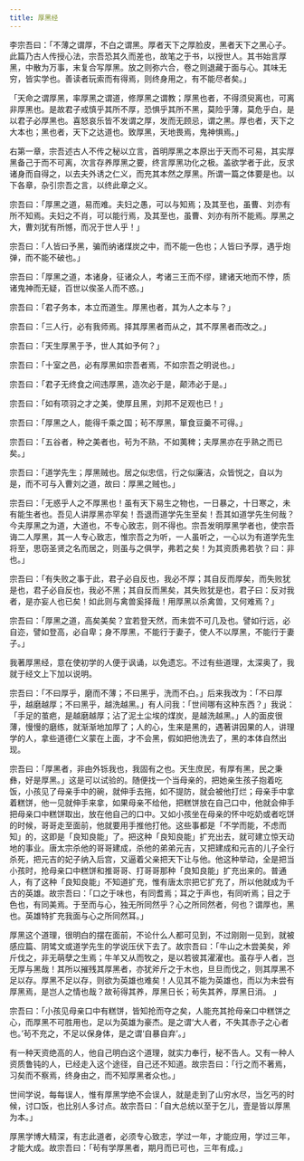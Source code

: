 ```yaml
---
title: 厚黑经
---
```


李宗吾曰：「不薄之谓厚，不白之谓黑。厚者天下之厚脸皮，黑者天下之黑心子。此篇乃古人传授心法，宗吾恐其久而差也，故笔之于书，以授世人。其书始言厚黑，中散为万事，末复合写厚黑。放之则弥六合，卷之则退藏于面与心。其味无穷，皆实学也。善读者玩索而有得焉，则终身用之，有不能尽者矣。」

「天命之谓厚黑，率厚黑之谓道，修厚黑之谓教；厚黑也者，不得须臾离也，可离非厚黑也。是故君子戒慎乎其所不厚，恐惧乎其所不黑，莫险乎薄，莫危乎白，是以君子必厚黑也。喜怒哀乐皆不发谓之厚，发而无顾忌，谓之黑。厚也者，天下之大本也；黑也者，天下之达道也。致厚黑，天地畏焉，鬼神惧焉。」

右第一章，宗吾述古人不传之秘以立言，首明厚黑之本原出于天而不可易，其实厚黑备己于而不可离，次言存养厚黑之要，终言厚黑功化之极。盖欲学者于此，反求诸身而自得之，以去夫外诱之仁义，而充其本然之厚黑。所谓一篇之体要是也。以下各章，杂引宗吾之言，以终此章之义。

宗吾曰：「厚黑之道，易而难。夫妇之愚，可以与知焉；及其至也，虽曹、刘亦有所不知焉。夫妇之不肖，可以能行焉，及其至也，虽曹、刘亦有所不能焉。厚黑之大，曹刘犹有所憾，而况于世人乎！」

宗吾曰：「人皆曰予黑，骗而纳诸煤炭之中，而不能一色也；人皆曰予厚，遇乎炮弹，而不能不破也。」

宗吾曰：「厚黑之道，本诸身，征诸众人，考诸三王而不缪，建诸天地而不悖，质诸鬼神而无疑，百世以俟圣人而不惑。」

宗吾曰：「君子务本，本立而道生。厚黑也者，其为人之本与？」

宗吾曰：「三人行，必有我师焉。择其厚黑者而从之，其不厚黑者而改之。」

宗吾曰：「天生厚黑于予，世人其如予何？」

宗吾曰：「十室之邑，必有厚黑如宗吾者焉，不如宗吾之明说也。」

宗吾曰：「君子无终食之间违厚黑，造次必于是，颠沛必于是。」

宗吾曰：「如有项羽之才之美，使厚且黑，刘邦不足观也已！」

宗吾曰：「厚黑之人，能得千乘之国；茍不厚黑，箪食豆羹不可得。」

宗吾曰：「五谷者，种之美者也，茍为不熟，不如荑稗；夫厚黑亦在乎熟之而已矣。」

宗吾曰：「道学先生；厚黑贼也。居之似忠信，行之似廉洁，众皆悦之，自以为是，而不可与入曹刘之道，故曰：厚黑之贼也。」

宗吾曰：「无惑乎人之不厚黑也！虽有天下易生之物也，一日暴之，十日寒之，未有能生者也。吾见人讲厚黑亦罕矣！吾退而道学先生至矣！吾其如道学先生何哉？今夫厚黑之为道，大道也，不专心致志，则不得也。宗吾发明厚黑学者也，使宗吾诲二人厚黑，其一人专心致志，惟宗吾之为听，一人虽听之，一心以为有道学先生将至，思窃圣贤之名而居之，则虽与之俱学，弗若之矣！为其资质弗若欤？曰：非也。」

宗吾曰：「有失败之事于此，君子必自反也，我必不厚；其自反而厚矣，而失败犹是也，君子必自反也，我必不黑；其自反而黑矣，其失败犹是也，君子曰：反对我者，是亦妄人也已矣！如此则与禽兽奚择哉！用厚黑以杀禽兽，又何难焉？」

宗吾曰：「厚黑之道，高矣美矣？宜若登天然，而未尝不可几及也。譬如行远，必自迩，譬如登高，必自卑；身不厚黑，不能行于妻子，使人不以厚黑，不能行于妻子。」

我著厚黑经，意在使初学的人便于讽诵，以免遗忘。不过有些道理，太深奥了，我就于经文上下加以说明。

宗吾曰：「不曰厚乎，磨而不薄；不曰黑乎，洗而不白。」后来我改为：「不曰厚乎，越磨越厚；不曰黑乎，越洗越黑。」有人问我：「世间哪有这种东西？」我说：「手足的茧疤，是越磨越厚；沾了泥土尘埃的煤炭，是越洗越黑。」人的面皮很薄，慢慢的磨练，就渐渐地加厚了；人的心，生来是黑的，遇著讲因果的人，讲理学的人，拿些道德仁义蒙在上面，才不会黑，假如把他洗去了，黑的本体自然出现。

宗吾曰：「厚黑者，非由外铄我也，我固有之也。天生庶民，有厚有黑，民之秉彝，好是厚黑。」这是可以试验的。随便找一个当母亲的，把她亲生孩子抱着吃饭，小孩见了母亲手中的碗，就伸手去拖，如不提防，就会被他打烂；母亲手中拿着糕饼，他一见就伸手来拿，如果母亲不给他，把糕饼放在自己口中，他就会伸手把母亲口中糕饼取出，放在他自己的口中。又如小孩坐在母亲的怀中吃奶或者吃饼的时候，哥哥走至面前，他就要用手推他打他。这些事都是「不学而能，不虑而知」的，这即是「良知良能」了。把这种「良知良能」扩充出去，就可建立惊天动地的事业。唐太宗杀他的哥哥建成，杀他的弟弟元吉，又把建成和元吉的儿子全行杀死，把元吉的妃子纳入后宫，又逼着父亲把天下让与他。他这种举动，全是把当小孩时，抢母亲口中糕饼和推哥哥、打哥哥那种「良知良能」扩充出来的。普通人，有了这种「良知良能」不知道扩充，惟有唐太宗把它扩充了，所以他就成为千古的英雄。故宗吾曰：「口之于味也，有同耆焉；耳之于声也，有同听焉；目之于色也，有同美焉。于至而与心，独无所同然乎？心之所同然者，何也？谓厚也，黑也。英雄特扩充我面与心之所同然耳。」

厚黑这个道理，很明白的摆在面前，不论什么人都可见到，不过刚刚一见到，就被感应篇、阴骘文或道学先生的学说压伏下去了。故宗吾曰：「牛山之木尝美矣，斧斤伐之，非无萌孽之生焉；牛羊又从而牧之，是以若彼其濯濯也。虽存乎人者，岂无厚与黑哉！其所以摧残其厚黑者，亦犹斧斤之于木也，旦旦而伐之，则其厚黑不足以存。厚黑不足以存，则欲为英雄也难矣！人见其不能为英雄也，而以为未尝有厚黑焉，是岂人之情也哉？故茍得其养，厚黑日长；茍失其养，厚黑日消。 」

宗吾曰：「小孩见母亲口中有糕饼，皆知抢而夺之矣，人能充其抢母亲口中糕饼之心，而厚黑不可胜用也，足以为英雄为豪杰。是之谓‘大人者，不失其赤子之心者也。’茍不充之，不足以保身体，是之谓‘自暴自弃’。」

有一种天资绝高的人，他自己明白这个道理，就实力奉行，秘不告人。又有一种人资质鲁钝的人，已经走入这个途径，自己还不知道。故宗吾曰：「行之而不著焉，习矣而不察焉，终身由之，而不知厚黑者众也。」

世间学说，每每误人，惟有厚黑学绝不会误人，就是走到了山穷水尽，当乞丐的时候，讨口饭，也比别人多讨点。故宗吾曰：「自大总统以至于乞儿，壹是皆以厚黑为本。」

厚黑学博大精深，有志此道者，必须专心致志，学过一年，才能应用，学过三年，才能大成。故宗吾曰：「茍有学厚黑者，期月而已可也，三年有成。」
